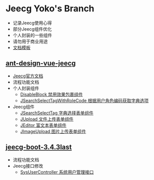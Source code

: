 # Jeecg Yoko's Branch

* 记录Jeecg使用心得
* 部分Jeecg组件优化
* 个人封装的一些组件
* 请勿用于商业用途
* [文档模板](./Template.md)

## [ant-design-vue-jeecg](https://github.com/yoko-murasame/ant-design-vue-jeecg)

* [Jeecg官方文档](https://www.kancloud.cn/zhangdaiscott/jeecg-boot/2043972)
* 流程功能文档
* 个人封装组件
  * [DisableBlock 禁用效果包裹组件](./ant-design-vue-jeecg/禁用效果包裹组件.md)
  * [JSearchSelectTagWithRoleCode 根据用户角色编码获取字典选项](./ant-design-vue-jeecg/JSearchSelectTagWithRoleCode.md)
* Jeecg组件
  * [JSearchSelectTag 字典选择表单组件](./ant-design-vue-jeecg/JSearchSelectTag.md)
  * [JUpload 文件上传表单组件](./ant-design-vue-jeecg/JUpload.md)
  * [JEditor 富文本表单组件](./ant-design-vue-jeecg/JEditor.md)
  * [JImageUpload 图片上传表单组件](./ant-design-vue-jeecg/JImageUpload.md)

## [jeecg-boot-3.4.3last](https://github.com/yoko-murasame/jeecg-boot)

* 流程功能文档
* Jeecg接口修改
  * [SysUserController 系统用户管理接口](./jeecg-boot-3.4.3last/SysUserController.md)

